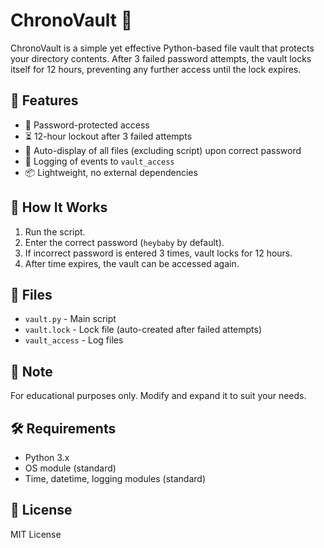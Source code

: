 
# ChronoVault 🔐

ChronoVault is a simple yet effective Python-based file vault that protects your directory contents. After 3 failed password attempts, the vault locks itself for 12 hours, preventing any further access until the lock expires.

## 🔧 Features

- 🔐 Password-protected access
- ⏳ 12-hour lockout after 3 failed attempts
- 📁 Auto-display of all files (excluding script) upon correct password
- 📝 Logging of events to `vault_access`
- 📦 Lightweight, no external dependencies

## 🚀 How It Works

1. Run the script.
2. Enter the correct password (`heybaby` by default).
3. If incorrect password is entered 3 times, vault locks for 12 hours.
4. After time expires, the vault can be accessed again.

## 📄 Files

- `vault.py` - Main script
- `vault.lock` - Lock file (auto-created after failed attempts)
- `vault_access`  - Log files

## 📌 Note

For educational purposes only. Modify and expand it to suit your needs.

## 🛠 Requirements

- Python 3.x
- OS module (standard)
- Time, datetime, logging modules (standard)

## 📜 License

MIT License
